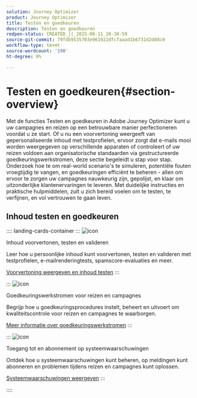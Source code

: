 ```yaml
---
solution: Journey Optimizer
product: Journey Optimizer
title: Testen en goedkeuren
description: Testen en goedkeuren
redpen-status: CREATED_||_2025-08-11_20-30-59
source-git-commit: 79fdb9535703e961922dfcfaaad1b6731d2d88c0
workflow-type: tm+mt
source-wordcount: '190'
ht-degree: 0%

---
```



# Testen en goedkeuren{#section-overview}

Met de functies Testen en goedkeuren in Adobe Journey Optimizer kunt u uw campagnes en reizen op een betrouwbare manier perfectioneren voordat u ze start. Of u nu een voorvertoning weergeeft van gepersonaliseerde inhoud met testprofielen, ervoor zorgt dat e-mails mooi worden weergegeven op verschillende apparaten of controleert of uw reizen voldoen aan organisatorische standaarden via gestructureerde goedkeuringswerkstromen, deze sectie begeleidt u stap voor stap. Onderzoek hoe te om real-world scenario&#39;s te simuleren, potentiële fouten vroegtijdig te vangen, en goedkeuringen efficiënt te beheren - allen om ervoor te zorgen uw campagnes nauwkeurig zijn, gepolijst, en klaar om uitzonderlijke klantenervaringen te leveren. Met duidelijke instructies en praktische hulpmiddelen, zult u zich bereid voelen om te testen, te verfijnen, en vol vertrouwen te gaan leven.

## Inhoud testen en goedkeuren

:::: landing-cards-container
:::
![icon](https://cdn.experienceleague.adobe.com/icons/list-check.svg)

Inhoud voorvertonen, testen en valideren

Leer hoe u persoonlijke inhoud kunt voorvertonen, testen en valideren met testprofielen, e-mailrenderingtests, spamscore-evaluaties en meer.

[Voorvertoning weergeven en inhoud testen](preview-test-landing-page.md)
:::

:::
![icon](https://cdn.experienceleague.adobe.com/icons/gear.svg)

Goedkeuringswerkstromen voor reizen en campagnes

Begrijp hoe u goedkeuringsprocedures instelt, beheert en uitvoert om kwaliteitscontrole voor reizen en campagnes te waarborgen.

[Meer informatie over goedkeuringswerkstromen](approve-landing-page.md)
:::

:::
![icon](https://cdn.experienceleague.adobe.com/icons/bell.svg)

Toegang tot en abonnement op systeemwaarschuwingen

Ontdek hoe u systeemwaarschuwingen kunt beheren, op meldingen kunt abonneren en problemen tijdens reizen en campagnes kunt oplossen.

[Systeemwaarschuwingen weergeven](../using/reports/alerts.md)
:::

::::
